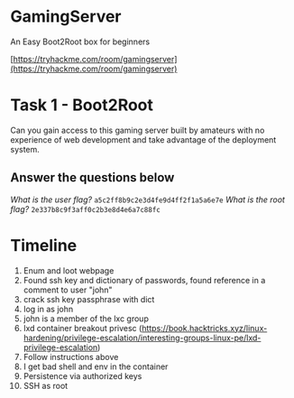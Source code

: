 # GamingServer
An Easy Boot2Root box for beginners

[https://tryhackme.com/room/gamingserver](https://tryhackme.com/room/gamingserver)

# Task 1 - Boot2Root

Can you gain access to this gaming server built by amateurs with no experience of web development and take advantage of the deployment system.

## Answer the questions below
*What is the user flag?*
`a5c2ff8b9c2e3d4fe9d4ff2f1a5a6e7e`
*What is the root flag?*
`2e337b8c9f3aff0c2b3e8d4e6a7c88fc`


# Timeline
1. Enum and loot webpage
2. Found ssh key and dictionary of passwords, found reference in a comment to user "john"
3. crack ssh key passphrase with dict
4. log in as john
5. john is a member of the lxc group
6. lxd container breakout privesc (https://book.hacktricks.xyz/linux-hardening/privilege-escalation/interesting-groups-linux-pe/lxd-privilege-escalation)
7. Follow instructions above
8. I get bad shell and env in the container
9. Persistence via authorized keys
10. SSH as root
